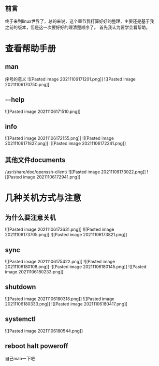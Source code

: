 ```toc
```

## 前言
终于来到linux世界了，总的来说，这个章节我打算好好的整理，主要还是基于我之前的版本，但是这一次要好好的理清楚顺序了。
首先我认为要学会看帮助。

# 查看帮助手册
## man

序号的意义
![[Pasted image 20211106171201.png]]
![[Pasted image 20211106170750.png]]

## --help

![[Pasted image 20211106171510.png]]

## info

![[Pasted image 20211106172155.png]]
![[Pasted image 20211106171827.png]]
![[Pasted image 20211106172241.png]]

## 其他文件documents

/usr/share/doc/openssh-client/
![[Pasted image 20211106173022.png]]
![[Pasted image 20211106172941.png]]

# 几种关机方式与注意
## 为什么要注意关机

![[Pasted image 20211106173631.png]]
![[Pasted image 20211106173705.png]]
![[Pasted image 20211106173821.png]]

## sync

![[Pasted image 20211106175422.png]]
![[Pasted image 20211106180108.png]]
![[Pasted image 20211106180145.png]]
![[Pasted image 20211106180233.png]]

## shutdown

![[Pasted image 20211106180318.png]]
![[Pasted image 20211106180333.png]]
![[Pasted image 20211106180417.png]]

## systemctl

![[Pasted image 20211106180544.png]]

## reboot  halt poweroff

自己man一下吧